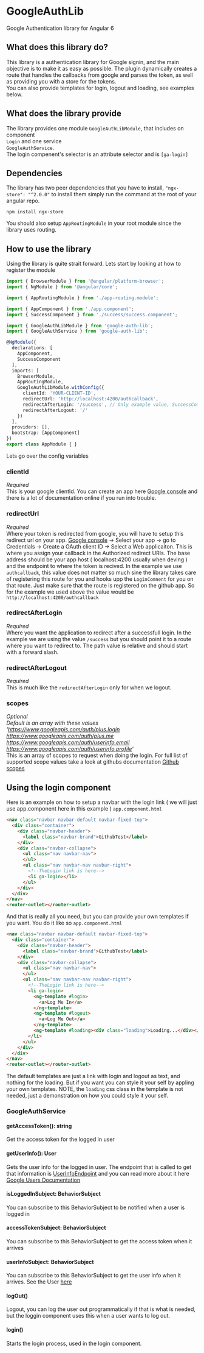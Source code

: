 # GoogleAuthLib

Google Authentication library for Angular 6

## What does this library do?
This library is a authentication library for Google signin, and the main objective is to make it as easy as possible.
The plugin dynamically creates a route that handles the callbacks from google and parses the token, as well as providing you with a store for the tokens.   
You can also provide templates for login, logout and loading, see examples below.

## What does the library provide
The library provides one module `GoogleAuthLibModule`, that includes on component   
`Login` and one service   
`GoogleAuthService`.   
The login compenent's selector is an attribute selector and is `[ga-login]`

## Dependencies
The library has two peer dependencies that you have to install, `"ngx-store": "^2.0.0"` to install them simply run the command at the root of your angular repo.   
   
`npm install ngx-store`   
   
You should also setup `AppRoutingModule` in your root module since the library uses routing.

## How to use the library
Using the library is quite strait forward. Lets start by looking at how to register the module
```typescript
import { BrowserModule } from '@angular/platform-browser';
import { NgModule } from '@angular/core';

import { AppRoutingModule } from './app-routing.module';

import { AppComponent } from './app.component';
import { SuccessComponent } from './success/success.component';

import { GoogleAuthLibModule } from 'google-auth-lib';
import { GoogleAuthService } from 'google-auth-lib';

@NgModule({
  declarations: [
    AppComponent,
    SuccessComponent
  ],
  imports: [
    BrowserModule,
    AppRoutingModule,
    GoogleAuthLibModule.withConfig({
      clientId: 'YOUR-CLIENT-ID',
      redirectUrl: 'http://localhost:4200/authcallback',
      redirectAfterLogin: '/success', // Only example value, SuccessComponent is not included in the library 
      redirectAfterLogout: '/'
    })
  ],
  providers: [],
  bootstrap: [AppComponent]
})
export class AppModule { }
```
Lets go over the config variables

### clientId
*Required*    
This is your google clientId. You can create an app here [Google console](https://console.developers.google.com/) and there is a lot of documentation online if you run into trouble.

### redirectUrl
*Required*    
Where your token is redirected from google, you will have to setup this redirect url on your app. [Google console](https://console.developers.google.com/) -> Select your app -> go to Credentials -> Create a OAuth client ID -> Select a Web applicaiton. This is where you assign your callback in the Authorized redirect URIs. The base address should be your app host ( localhost:4200 usually when deving ) and the endpoint to where the token is recived. In the example we use `authcallback`, this value does not matter so much sine the library takes care of registering this route for you and hooks upp the `LoginComnent` for you on that route. Just make sure that the route is registered on the github app. So for the example we used above the value would be `http://localhost:4200/authcallback`

### redirectAfterLogin
*Required*    
Where you want the application to redirect after a successfull login. In the example we are using the value `/success` but you should point it to a route where you want to redirect to. The path value is relative and should start with a forward slash.

### redirectAfterLogout
*Required*      
This is much like the `redirectAfterLogin` only for when we logout.

### scopes
*Optional*   
*Default is an array with these values 'https://www.googleapis.com/auth/plus.login https://www.googleapis.com/auth/plus.me https://www.googleapis.com/auth/userinfo.email https://www.googleapis.com/auth/userinfo.profile'*   
This is an array of scopes to request when doing the login. For full list of supported scope values take a look at githubs documentation [Github scopes](https://developer.github.com/apps/building-oauth-apps/understanding-scopes-for-oauth-apps/)

## Using the login component
Here is an example on how to setup a navbar with the login link ( we will just use app.component here in this example )
`app.component.html`
```html
<nav class="navbar navbar-default navbar-fixed-top">
  <div class="container">
    <div class="navbar-header">
      <label class="navbar-brand">GithubTest</label>
    </div>
    <div class="navbar-collapse">
      <ul class="nav navbar-nav">
      </ul>
      <ul class="nav navbar-nav navbar-right">
        <!--TheLogin link is here-->
        <li ga-login></li>
      </ul>
    </div>
  </div>
</nav>
<router-outlet></router-outlet>
```
And that is really all you need, but you can provide your own templates if you want. You do it like so
`app.component.html`
```html
<nav class="navbar navbar-default navbar-fixed-top">
  <div class="container">
    <div class="navbar-header">
      <label class="navbar-brand">GithubTest</label>
    </div>
    <div class="navbar-collapse">
      <ul class="nav navbar-nav">
      </ul>
      <ul class="nav navbar-nav navbar-right">
        <!--TheLogin link is here-->
        <li ga-login>
          <ng-template #login>
            <a>Log Me In</a>
          </ng-template>
          <ng-template #logout>
            <a>Log Me Out</a>
          </ng-template>
          <ng-template #loading><div class="loading">Loading...</div></ng-template>
        </li>
      </ul>
    </div>
  </div>
</nav>
<router-outlet></router-outlet>
```
The default templates are just a link with login and logout as text, and nothing for the loading. But if you want you can style it your self by appling your own templates. NOTE, the `loading` css class in the template is not needed, just a demonstration on how you could style it your self.

### GoogleAuthService
#### getAccessToken(): string
Get the access token for the logged in user
#### getUserInfo(): User
Gets the user info for the logged in user. The endpoint that is called to get that information is [UserInfoEndpoint](https://www.googleapis.com/plus/v1/people/me) and you can read more about it here [Google Users Documentation](https://developers.google.com/+/web/api/rest/latest/people/get)
#### isLoggedInSubject: BehaviorSubject<boolean>
You can subscribe to this BehaviorSubject to be notified when a user is logged in
#### accessTokenSubject: BehaviorSubject
You can subscribe to this BehaviorSubject to get the access token when it arrives
#### userInfoSubject: BehaviorSubject
You can subscribe to this BehaviorSubject to get the user info when it arrives. See the User [here](https://github.com/HX-Rd/GoogleAuthLib/blob/master/projects/google-auth-lib/src/lib/models/user.ts#L83:3) 
#### logOut()
Logout, you can log the user out programmatically if that is what is needed, but the loggin component uses this when a user wants to log out.
#### login() 
Starts the login process, used in the login component.
